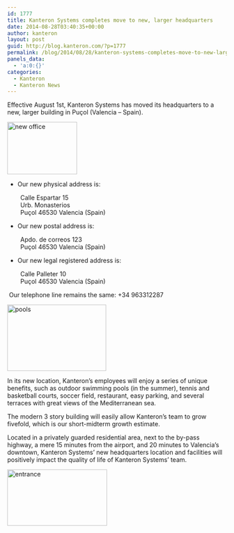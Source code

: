 ```yaml
---
id: 1777
title: Kanteron Systems completes move to new, larger headquarters
date: 2014-08-28T03:40:35+00:00
author: kanteron
layout: post
guid: http://blog.kanteron.com/?p=1777
permalink: /blog/2014/08/28/kanteron-systems-completes-move-to-new-larger-headquarters/
panels_data:
  - 'a:0:{}'
categories:
  - Kanteron
  - Kanteron News
---
```

Effective August 1st, Kanteron Systems has moved its headquarters to a new, larger building in Puçol (Valencia &#8211; Spain).

<img class="aligncenter" src="http://imagenes.rimontgo.es/img/177/thumbs/R177-00634-1.jpg" alt="new office" width="160" height="120" />

  * Our new physical address is:

<p style="padding-left: 30px;">
  Calle Espartar 15<br /> Urb. Monasterios<br /> Puçol 46530 Valencia (Spain)
</p>

  * Our new postal address is:

<p style="padding-left: 30px;">
  Apdo. de correos 123<br /> Puçol 46530 Valencia (Spain)
</p>

  * Our new legal registered address is:

<p style="padding-left: 30px;">
  Calle Palleter 10<br /> Puçol 46530 Valencia (Spain)
</p>

 Our telephone line remains the same: +34 963312287

<img class="aligncenter" src="http://valencialuxuryhomes.es/wp-content/uploads/2013/04/6.jpg" alt="pools" width="227" height="152" />

In its new location, Kanteron’s employees will enjoy a series of unique benefits, such as outdoor swimming pools (in the summer), tennis and basketball courts, soccer field, restaurant, easy parking, and several terraces with great views of the Mediterranean sea.

The modern 3 story building will easily allow Kanteron’s team to grow fivefold, which is our short-midterm growth estimate.

Located in a privately guarded residential area, next to the by-pass highway, a mere 15 minutes from the airport, and 20 minutes to Valencia’s downtown, Kanteron Systems’ new headquarters location and facilities will positively impact the quality of life of Kanteron Systems’ team.

<img class="aligncenter" src="http://valencialuxuryhomes.es/wp-content/uploads/2013/08/avenida-acceso-a-los-monasterios-puzol.jpg" alt="entrance" width="229" height="129" />
